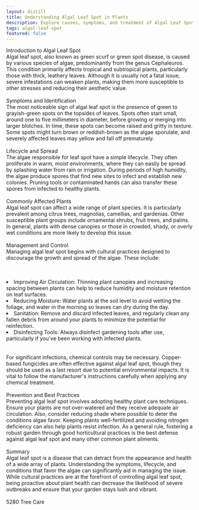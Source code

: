 ```yaml
---
layout: distill
title: Understanding Algal Leaf Spot in Plants
description: Explore causes, symptoms, and treatment of Algal Leaf Spot in plants for healthier gardening.
tags: algal-leaf-spot
featured: false
---
```


Introduction to Algal Leaf Spot<br />Algal leaf spot, also known as green scurf or green spot disease, is caused by various species of algae, predominantly from the genus Cephaleuros. This condition primarily affects tropical and subtropical plants, particularly those with thick, leathery leaves. Although it is usually not a fatal issue, severe infestations can weaken plants, making them more susceptible to other stresses and reducing their aesthetic value.<br /><br />Symptoms and Identification<br />The most noticeable sign of algal leaf spot is the presence of green to grayish-green spots on the topsides of leaves. Spots often start small, around one to five millimeters in diameter, before growing or merging into larger blotches. In time, these spots can become raised and gritty in texture. Some spots might turn brown or reddish-brown as the algae sporulate, and severely affected leaves may yellow and fall off prematurely.<br /><br />Lifecycle and Spread<br />The algae responsible for leaf spot have a simple lifecycle. They often proliferate in warm, moist environments, where they can easily be spread by splashing water from rain or irrigation. During periods of high humidity, the algae produce spores that find new sites to infect and establish new colonies. Pruning tools or contaminated hands can also transfer these spores from infected to healthy plants.<br /><br />Commonly Affected Plants<br />Algal leaf spot can affect a wide range of plant species. It is particularly prevalent among citrus trees, magnolias, camellias, and gardenias. Other susceptible plant groups include ornamental shrubs, fruit trees, and palms. In general, plants with dense canopies or those in crowded, shady, or overly wet conditions are more likely to develop this issue.<br /><br />Management and Control<br />Managing algal leaf spot begins with cultural practices designed to discourage the growth and spread of the algae. These include:<br /><br /><br /><li>Improving Air Circulation: Thinning plant canopies and increasing spacing between plants can help to reduce humidity and moisture retention on leaf surfaces.</li><li>Reducing Moisture: Water plants at the soil level to avoid wetting the foliage, and water in the morning so leaves can dry during the day.</li><li>Sanitation: Remove and discard infected leaves, and regularly clean any fallen debris from around your plants to minimize the potential for reinfection.</li><li>Disinfecting Tools: Always disinfect gardening tools after use, particularly if you've been working with infected plants.</li><br /><br />For significant infections, chemical controls may be necessary. Copper-based fungicides are often effective against algal leaf spot, though they should be used as a last resort due to potential environmental impacts. It is vital to follow the manufacturer's instructions carefully when applying any chemical treatment.<br /><br />Prevention and Best Practices<br />Preventing algal leaf spot involves adopting healthy plant care techniques. Ensure your plants are not over-watered and they receive adequate air circulation. Also, consider reducing shade where possible to deter the conditions algae favor. Keeping plants well-fertilized and avoiding nitrogen deficiency can also help plants resist infection. As a general rule, fostering a robust garden through good horticultural practices is the best defense against algal leaf spot and many other common plant ailments.<br /><br />Summary<br />Algal leaf spot is a disease that can detract from the appearance and health of a wide array of plants. Understanding the symptoms, lifecycle, and conditions that favor the algae can significantly aid in managing the issue. While cultural practices are at the forefront of controlling algal leaf spot, being proactive about plant health can decrease the likelihood of severe outbreaks and ensure that your garden stays lush and vibrant.<br /><br />5280 Tree Care
